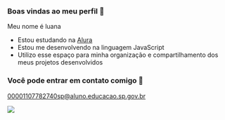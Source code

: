 ### Boas vindas ao meu perfil 🤍

Meu nome é luana

- Estou estudando na [Alura](https://www.alura.com.br)
- Estou me desenvolvendo na linguagem JavaScript
- Utilizo esse espaço para minha organização e compartilhamento dos meus projetos desenvolvidos

### Você pode entrar em contato comigo 📧

00001107782740sp@aluno.educacao.sp.gov.br


![](https://media1.tenor.com/m/f_saBHiUTz0AAAAC/cute-cat.gif)
